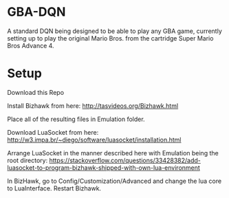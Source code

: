 # GBA-DQN

A standard DQN being designed to be able to play any GBA game, currently setting up to play the original Mario Bros. from the cartridge Super Mario Bros Advance 4.

# Setup

Download this Repo

Install Bizhawk from here: http://tasvideos.org/Bizhawk.html

Place all of the resulting files in Emulation folder.

Download LuaSocket from here: http://w3.impa.br/~diego/software/luasocket/installation.html

Arrange LuaSocket in the manner described here with Emulation being the root directory: https://stackoverflow.com/questions/33428382/add-luasocket-to-program-bizhawk-shipped-with-own-lua-environment

In BizHawk, go to Config/Customization/Advanced and change the lua core to LuaInterface. Restart Bizhawk.
